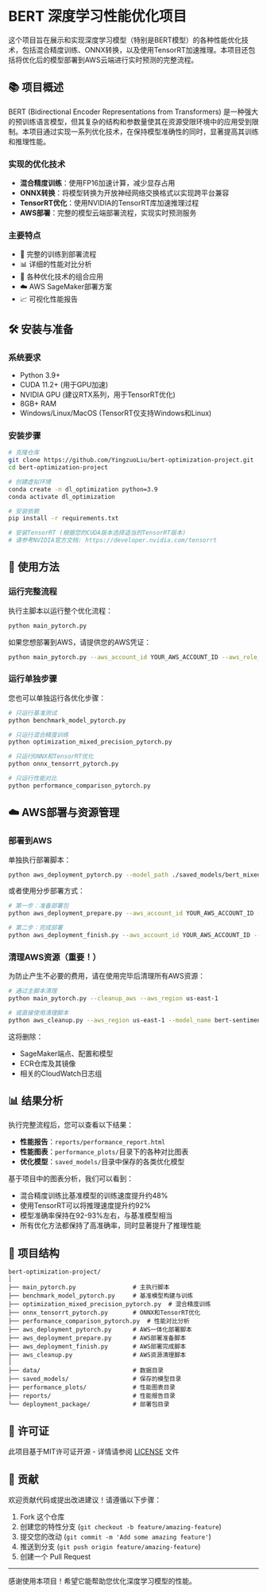 # BERT 深度学习性能优化项目

这个项目旨在展示和实现深度学习模型（特别是BERT模型）的各种性能优化技术，包括混合精度训练、ONNX转换，以及使用TensorRT加速推理。本项目还包括将优化后的模型部署到AWS云端进行实时预测的完整流程。

## 📚 项目概述

BERT (Bidirectional Encoder Representations from Transformers) 是一种强大的预训练语言模型，但其复杂的结构和参数量使其在资源受限环境中的应用受到限制。本项目通过实现一系列优化技术，在保持模型准确性的同时，显著提高其训练和推理性能。

### 实现的优化技术

- **混合精度训练**：使用FP16加速计算，减少显存占用
- **ONNX转换**：将模型转换为开放神经网络交换格式以实现跨平台兼容
- **TensorRT优化**：使用NVIDIA的TensorRT库加速推理过程
- **AWS部署**：完整的模型云端部署流程，实现实时预测服务

### 主要特点

- 🚀 完整的训练到部署流程
- 📊 详细的性能对比分析
- 🔄 各种优化技术的组合应用
- ☁️ AWS SageMaker部署方案
- 📈 可视化性能报告

## 🛠️ 安装与准备

### 系统要求

- Python 3.9+
- CUDA 11.2+ (用于GPU加速)
- NVIDIA GPU (建议RTX系列，用于TensorRT优化)
- 8GB+ RAM
- Windows/Linux/MacOS (TensorRT仅支持Windows和Linux)

### 安装步骤

```bash
# 克隆仓库
git clone https://github.com/YingzuoLiu/bert-optimization-project.git
cd bert-optimization-project

# 创建虚拟环境
conda create -n dl_optimization python=3.9
conda activate dl_optimization

# 安装依赖
pip install -r requirements.txt

# 安装TensorRT (根据您的CUDA版本选择适当的TensorRT版本)
# 请参考NVIDIA官方文档: https://developer.nvidia.com/tensorrt
```

## 🔄 使用方法

### 运行完整流程

执行主脚本以运行整个优化流程：

```bash
python main_pytorch.py
```

如果您想部署到AWS，请提供您的AWS凭证：

```bash
python main_pytorch.py --aws_account_id YOUR_AWS_ACCOUNT_ID --aws_role_arn YOUR_AWS_ROLE_ARN
```

### 运行单独步骤

您也可以单独运行各优化步骤：

```bash
# 只运行基准测试
python benchmark_model_pytorch.py

# 只运行混合精度训练
python optimization_mixed_precision_pytorch.py

# 只运行ONNX和TensorRT优化
python onnx_tensorrt_pytorch.py

# 只运行性能对比
python performance_comparison_pytorch.py
```

## ☁️ AWS部署与资源管理

### 部署到AWS

单独执行部署脚本：

```bash
python aws_deployment_pytorch.py --model_path ./saved_models/bert_mixed_precision --aws_region us-east-1 --aws_account_id YOUR_AWS_ACCOUNT_ID --role_arn YOUR_AWS_ROLE_ARN
```

或者使用分步部署方式：

```bash
# 第一步：准备部署包
python aws_deployment_prepare.py --aws_account_id YOUR_AWS_ACCOUNT_ID --aws_region us-east-1

# 第二步：完成部署
python aws_deployment_finish.py --aws_account_id YOUR_AWS_ACCOUNT_ID --aws_region us-east-1 --role_arn YOUR_AWS_ROLE_ARN
```

### 清理AWS资源（重要！）

为防止产生不必要的费用，请在使用完毕后清理所有AWS资源：

```bash
# 通过主脚本清理
python main_pytorch.py --cleanup_aws --aws_region us-east-1

# 或直接使用清理脚本
python aws_cleanup.py --aws_region us-east-1 --model_name bert-sentiment-analysis --repository_name bert-sentiment-analysis
```

这将删除：
- SageMaker端点、配置和模型
- ECR仓库及其镜像
- 相关的CloudWatch日志组

## 📊 结果分析

执行完整流程后，您可以查看以下结果：

- **性能报告**：`reports/performance_report.html`
- **性能图表**：`performance_plots/`目录下的各种对比图表
- **优化模型**：`saved_models/`目录中保存的各类优化模型

基于项目中的图表分析，我们可以看到：
- 混合精度训练比基准模型的训练速度提升约48%
- 使用TensorRT可以将推理速度提升约92%
- 模型准确率保持在92-93%左右，与基准模型相当
- 所有优化方法都保持了高准确率，同时显著提升了推理性能

## 📁 项目结构

```
bert-optimization-project/
│
├── main_pytorch.py                # 主执行脚本
├── benchmark_model_pytorch.py     # 基准模型构建与训练
├── optimization_mixed_precision_pytorch.py  # 混合精度训练
├── onnx_tensorrt_pytorch.py       # ONNX和TensorRT优化
├── performance_comparison_pytorch.py  # 性能对比分析
├── aws_deployment_pytorch.py      # AWS一体化部署脚本
├── aws_deployment_prepare.py      # AWS部署准备脚本
├── aws_deployment_finish.py       # AWS部署完成脚本
├── aws_cleanup.py                 # AWS资源清理脚本
│
├── data/                          # 数据目录
├── saved_models/                  # 保存的模型目录
├── performance_plots/             # 性能图表目录
├── reports/                       # 性能报告目录
└── deployment_package/            # 部署包目录
```

## 📝 许可证

此项目基于MIT许可证开源 - 详情请参阅 [LICENSE](LICENSE) 文件

## 👥 贡献

欢迎贡献代码或提出改进建议！请遵循以下步骤：

1. Fork 这个仓库
2. 创建您的特性分支 (`git checkout -b feature/amazing-feature`)
3. 提交您的改动 (`git commit -m 'Add some amazing feature'`)
4. 推送到分支 (`git push origin feature/amazing-feature`)
5. 创建一个 Pull Request

---

感谢使用本项目！希望它能帮助您优化深度学习模型的性能。

